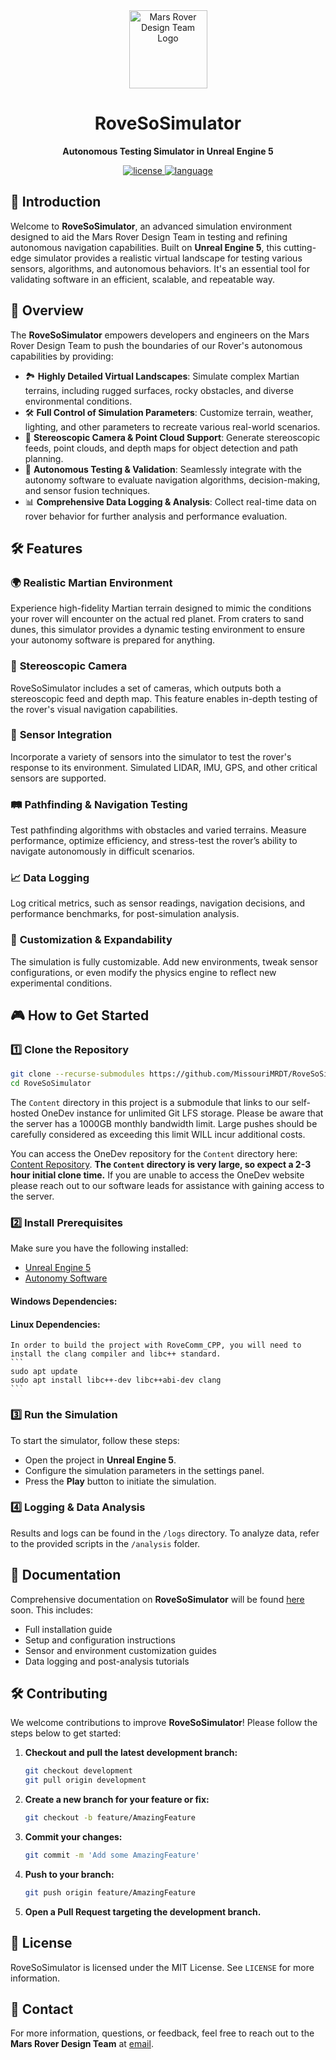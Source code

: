 <div align="center">
  <a href="https://github.com/missourimrdt/autonomy_software">
    <img width="125" src="https://i.postimg.cc/XYtdp84Z/logo.png" alt="Mars Rover Design Team Logo">
  </a>
  <h1>RoveSoSimulator</h1>
  <p><b>Autonomous Testing Simulator in Unreal Engine 5</b></p>
  <!-- <div>
    <a href="https://github.com/MissouriMRDT/Autonomy_Software/actions/workflows/codeql.yml">
      <img src="https://img.shields.io/github/actions/workflow/status/missourimrdt/autonomy_software/codeql.yml?branch=development&label=CodeQL&style=flat-round" alt="codeql-ci" />
    </a>
    <a href="https://github.com/MissouriMRDT/Autonomy_Software/actions/workflows/tests.yml">
      <img src="https://img.shields.io/github/actions/workflow/status/missourimrdt/autonomy_software/tests.yml?branch=development&label=Unit%20Tests&style=flat-round" alt="tests-ci" />
    </a>
    <a href="https://github.com/MissouriMRDT/Autonomy_Software/actions/workflows/doxygen_generate.yml">
      <img src="https://img.shields.io/github/actions/workflow/status/missourimrdt/autonomy_software/doxygen_generate.yml?branch=development&label=Docs&style=flat-round" alt="docs-ci" />
    </a>
    <a href="https://github.com/MissouriMRDT/Autonomy_Software/actions/workflows/clang_check.yml">
      <img src="https://img.shields.io/github/actions/workflow/status/missourimrdt/autonomy_software/clang_check.yml?branch=development&label=Clang&style=flat-round" alt="clang-ci" />
    </a>
    <a href="https://github.com/MissouriMRDT/Autonomy_Software/actions/workflows/valgrind.yml">
      <img src="https://img.shields.io/github/actions/workflow/status/missourimrdt/autonomy_software/valgrind.yml?branch=development&label=Valgrind&style=flat-round" alt="valgrind-ci" />
    </a>
  </div>

  <div>
    <a href="https://codecov.io/gh/MissouriMRDT/Autonomy_Software" > 
        <img src="https://codecov.io/gh/MissouriMRDT/Autonomy_Software/branch/topic%2Fcode-coverage/graph/badge.svg?token=AZVPRPE5A8" alt="codecov-ci" /> 
    </a>
    <a href="https://app.codacy.com/gh/missourimrdt/autonomy_software/dashboard?utm_source=gh&utm_medium=referral&utm_content=&utm_campaign=Badge_grade">
      <img src="https://img.shields.io/codacy/grade/cd387bc34658475d98bff84db3ad5287?logo=codacy&style=flat-round" alt="codacy-ci" />
    </a>
    <a href="https://www.codefactor.io/repository/github/missourimrdt/autonomy_software">
      <img src="https://img.shields.io/codefactor/grade/github/missourimrdt/autonomy_software?logo=codefactor&style=flat-round" alt="codefactor-ci" />
    </a>
  </div>

  <div>
    <a href="https://github.com/MissouriMRDT/Autonomy_Software/pkgs/container/autonomy-jammy">
      <img src="https://img.shields.io/badge/Ubuntu_Jammy-latest-orange" alt="jammy-pkg" />
    </a>
    <a href="https://github.com/MissouriMRDT/Autonomy_Software/pkgs/container/autonomy-jetpack">
      <img src="https://img.shields.io/badge/NVIDIA_JetPack_6-latest-orange" alt="jetpack-pkg" />
    </a>
  </div> -->
  <div>
    <a href="https://opensource.org/license/mit">
      <img src="https://img.shields.io/badge/license-MIT-blue.svg?style=flat-round" alt="license" />
    </a>
    <a href="https://en.cppreference.com/w/cpp/20">
      <img src="https://img.shields.io/badge/language-C%2B%2B20-blue.svg?style=flat-round" alt="language" />
    </a>
  </div>
</div>


## 🚀 Introduction

Welcome to **RoveSoSimulator**, an advanced simulation environment designed to aid the Mars Rover Design Team in testing and refining autonomous navigation capabilities. Built on **Unreal Engine 5**, this cutting-edge simulator provides a realistic virtual landscape for testing various sensors, algorithms, and autonomous behaviors. It's an essential tool for validating software in an efficient, scalable, and repeatable way.

## 🌌 Overview

The **RoveSoSimulator** empowers developers and engineers on the Mars Rover Design Team to push the boundaries of our Rover's autonomous capabilities by providing:

- 🏞️ **Highly Detailed Virtual Landscapes**: Simulate complex Martian terrains, including rugged surfaces, rocky obstacles, and diverse environmental conditions.
- 🛠️ **Full Control of Simulation Parameters**: Customize terrain, weather, lighting, and other parameters to recreate various real-world scenarios.
- 🎥 **Stereoscopic Camera & Point Cloud Support**: Generate stereoscopic feeds, point clouds, and depth maps for object detection and path planning.
- 🤖 **Autonomous Testing & Validation**: Seamlessly integrate with the autonomy software to evaluate navigation algorithms, decision-making, and sensor fusion techniques.
- 📊 **Comprehensive Data Logging & Analysis**: Collect real-time data on rover behavior for further analysis and performance evaluation.

## 🛠️ Features

### 🌍 **Realistic Martian Environment**
Experience high-fidelity Martian terrain designed to mimic the conditions your rover will encounter on the actual red planet. From craters to sand dunes, this simulator provides a dynamic testing environment to ensure your autonomy software is prepared for anything.

### 🎥 **Stereoscopic Camera**
RoveSoSimulator includes a set of cameras, which outputs both a stereoscopic feed and depth map. This feature enables in-depth testing of the rover's visual navigation capabilities.

### 📡 **Sensor Integration**
Incorporate a variety of sensors into the simulator to test the rover's response to its environment. Simulated LIDAR, IMU, GPS, and other critical sensors are supported.

### 🛤️ **Pathfinding & Navigation Testing**
Test pathfinding algorithms with obstacles and varied terrains. Measure performance, optimize efficiency, and stress-test the rover’s ability to navigate autonomously in difficult scenarios.

### 📈 **Data Logging**
Log critical metrics, such as sensor readings, navigation decisions, and performance benchmarks, for post-simulation analysis.

### 🔄 **Customization & Expandability**
The simulation is fully customizable. Add new environments, tweak sensor configurations, or even modify the physics engine to reflect new experimental conditions.

## 🎮 How to Get Started

### 1️⃣ **Clone the Repository**

```bash
git clone --recurse-submodules https://github.com/MissouriMRDT/RoveSoSimulator.git
cd RoveSoSimulator
```

The `Content` directory in this project is a submodule that links to our self-hosted OneDev instance for unlimited Git LFS storage. Please be aware that the server has a 1000GB monthly bandwidth limit. Large pushes should be carefully considered as exceeding this limit WILL incur additional costs.

You can access the OneDev repository for the `Content` directory here: [Content Repository](https://onedev.craysoftware.com/Content/~files). **The `Content` directory is very large, so expect a 2-3 hour initial clone time.** If you are unable to access the OneDev website please reach out to our software leads for assistance with gaining access to the server.


### 2️⃣ **Install Prerequisites**
Make sure you have the following installed:

- [Unreal Engine 5](https://www.unrealengine.com/)
- [Autonomy Software](https://github.com/MissouriMRDT/Autonomy_Software/)

#### Windows Dependencies:

#### Linux Dependencies:
    In order to build the project with RoveComm_CPP, you will need to install the clang compiler and libc++ standard.
    ```
    sudo apt update
    sudo apt install libc++-dev libc++abi-dev clang 
    ```

### 3️⃣ **Run the Simulation**
To start the simulator, follow these steps:

- Open the project in **Unreal Engine 5**.
- Configure the simulation parameters in the settings panel.
- Press the **Play** button to initiate the simulation.

### 4️⃣ **Logging & Data Analysis**
Results and logs can be found in the `/logs` directory. To analyze data, refer to the provided scripts in the `/analysis` folder.

## 📖 Documentation

Comprehensive documentation on **RoveSoSimulator** will be found [here](https://missourimrdt.github.io/RoveSoSimulator/) soon. This includes:

- Full installation guide
- Setup and configuration instructions
- Sensor and environment customization guides
- Data logging and post-analysis tutorials

## 🛠️ Contributing

We welcome contributions to improve **RoveSoSimulator**! Please follow the steps below to get started:

1. **Checkout and pull the latest development branch:**

    ```bash
    git checkout development
    git pull origin development
    ```

2. **Create a new branch for your feature or fix:**

    ```bash
    git checkout -b feature/AmazingFeature
    ```

3. **Commit your changes:**

    ```bash
    git commit -m 'Add some AmazingFeature'
    ```

4. **Push to your branch:**

    ```bash
    git push origin feature/AmazingFeature
    ```

5. **Open a Pull Request targeting the development branch.**

## 📜 License

RoveSoSimulator is licensed under the MIT License. See `LICENSE` for more information.

## 💬 Contact

For more information, questions, or feedback, feel free to reach out to the **Mars Rover Design Team** at [email](mailto:marsrover@mst.edu).
